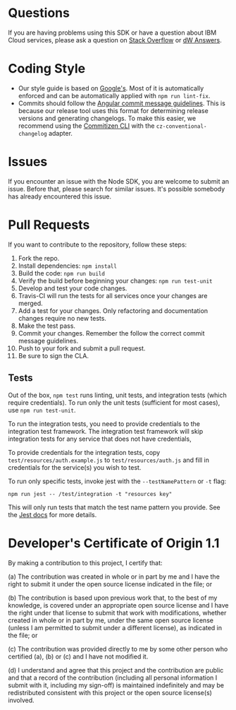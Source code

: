 # Questions

If you are having problems using this SDK or have a question about IBM Cloud services,
please ask a question on [Stack Overflow](http://stackoverflow.com/questions/ask) or
[dW Answers](https://developer.ibm.com/answers/questions/ask).

# Coding Style

* Our style guide is based on [Google's](https://google.github.io/styleguide/jsguide.html).
Most of it is automatically enforced and can be automatically applied with `npm run lint-fix`.
* Commits should follow the [Angular commit message guidelines](https://github.com/angular/angular/blob/master/CONTRIBUTING.md#-commit-message-guidelines).
This is because our release tool uses this format for determining release versions and generating changelogs.
To make this easier, we recommend using the [Commitizen CLI](https://github.com/commitizen/cz-cli) with the `cz-conventional-changelog` adapter.

# Issues

If you encounter an issue with the Node SDK, you are welcome to submit an issue.
Before that, please search for similar issues. It's possible somebody has
already encountered this issue.

# Pull Requests

If you want to contribute to the repository, follow these steps:

1. Fork the repo.
2. Install dependencies: `npm install`
3. Build the code: `npm run build`
4. Verify the build before beginning your changes: `npm run test-unit`
2. Develop and test your code changes.
3. Travis-CI will run the tests for all services once your changes are merged.
4. Add a test for your changes. Only refactoring and documentation changes require no new tests.
5. Make the test pass.
6. Commit your changes. Remember the follow the correct commit message guidelines.
7. Push to your fork and submit a pull request.
8. Be sure to sign the CLA.

## Tests

Out of the box, `npm test` runs linting, unit tests, and integration tests (which require credentials).
To run only the unit tests (sufficient for most cases), use `npm run test-unit`.

To run the integration tests, you need to provide credentials to the integration test framework.
The integration test framework will skip integration tests for any service that does not have credentials,

To provide credentials for the integration tests, copy `test/resources/auth.example.js` to `test/resources/auth.js`
and fill in credentials for the service(s) you wish to test.

To run only specific tests, invoke jest with the `--testNamePattern` or `-t` flag:

```
npm run jest -- /test/integration -t "resources key"
```

This will only run tests that match the test name pattern you provide.
See the [Jest docs](https://jestjs.io/docs/en/cli#testnamepattern-regex) for more details.

# Developer's Certificate of Origin 1.1

By making a contribution to this project, I certify that:

(a) The contribution was created in whole or in part by me and I
   have the right to submit it under the open source license
   indicated in the file; or

(b) The contribution is based upon previous work that, to the best
   of my knowledge, is covered under an appropriate open source
   license and I have the right under that license to submit that
   work with modifications, whether created in whole or in part
   by me, under the same open source license (unless I am
   permitted to submit under a different license), as indicated
   in the file; or

(c) The contribution was provided directly to me by some other
   person who certified (a), (b) or (c) and I have not modified
   it.

(d) I understand and agree that this project and the contribution
   are public and that a record of the contribution (including all
   personal information I submit with it, including my sign-off) is
   maintained indefinitely and may be redistributed consistent with
   this project or the open source license(s) involved.
